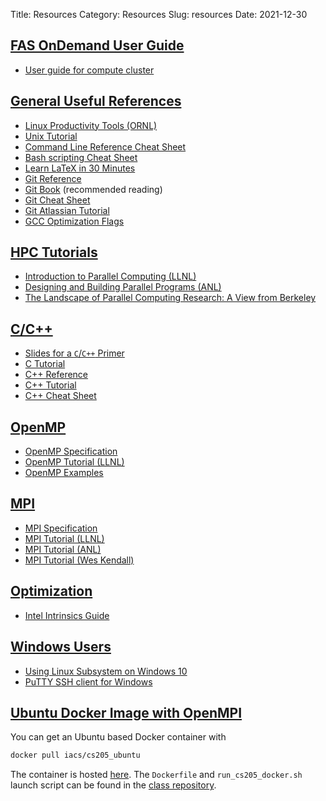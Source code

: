 Title: Resources
Category: Resources
Slug: resources
Date: 2021-12-30


<!-- hack to include week01.zip in website for shareable link -->
<!-- []({attach}./week01.zip) -->

## <a id="fasrc"></a><a class="anchor-link" href="#fasrc">FAS OnDemand User Guide</a>

* [User guide for compute cluster](https://fasrc.github.io/fas-ondemand-user-guide/)

## <a id="general"></a><a class="anchor-link" href="#general">General Useful References</a>

* [Linux Productivity Tools (ORNL)]({attach}./linux_productivity_tools.pdf)
* [Unix Tutorial](http://www.ee.surrey.ac.uk/Teaching/Unix/)
* [Command Line Reference Cheat Sheet](https://files.fosswire.com/2007/08/fwunixref.pdf)
* [Bash scripting Cheat Sheet](https://devhints.io/bash)
* [Learn LaTeX in 30 Minutes](https://www.overleaf.com/learn/latex/Learn_LaTeX_in_30_minutes)
* [Git Reference](https://git-scm.com/docs)
* [Git Book](http://git-scm.com/book/en/v2) (recommended reading)
* [Git Cheat Sheet](https://education.github.com/git-cheat-sheet-education.pdf)
* [Git Atlassian Tutorial](https://www.atlassian.com/git/tutorials)
* [GCC Optimization Flags](https://gcc.gnu.org/onlinedocs/gcc/Optimize-Options.html)


## <a id="hpc-tutorials"></a><a class="anchor-link" href="#hpc-tutorials">HPC Tutorials</a>

* [Introduction to Parallel Computing (LLNL)](https://hpc.llnl.gov/training/tutorials/introduction-parallel-computing-tutorial)
* [Designing and Building Parallel Programs (ANL)](https://www.mcs.anl.gov/~itf/dbpp/)
* [The Landscape of Parallel Computing Research: A View from Berkeley](https://www2.eecs.berkeley.edu/Pubs/TechRpts/2006/EECS-2006-183.html)


## <a id="c-cpp"></a><a class="anchor-link" href="#c-cpp">C/C++</a>

* [Slides for a `C`/`C++` Primer](https://code.harvard.edu/faw093/c_cpp_primer)
* [C Tutorial](https://www.tutorialspoint.com/cprogramming/index.htm)
* [C++ Reference](https://en.cppreference.com/w/)
* [C++ Tutorial](http://www.cplusplus.com/doc/tutorial/)
* [C++ Cheat Sheet](https://github.com/mortennobel/cpp-cheatsheet)


## <a id="openmp"></a><a class="anchor-link" href="#openmp">OpenMP</a>

* [OpenMP Specification](https://www.openmp.org/specifications/)
* [OpenMP Tutorial (LLNL)](https://hpc.llnl.gov/tuts/openMP/)
* [OpenMP Examples](https://www.openmp.org/wp-content/uploads/openmp-examples-5.1.pdf)


## <a id="mpi"></a><a class="anchor-link" href="#mpi">MPI</a>

* [MPI Specification](https://www.mpi-forum.org/docs/)
* [MPI Tutorial (LLNL)](https://hpc-tutorials.llnl.gov/mpi/)
* [MPI Tutorial (ANL)](https://www.mcs.anl.gov/research/projects/mpi/tutorial/)
* [MPI Tutorial (Wes Kendall)](https://mpitutorial.com/)


## <a id="optimization"></a><a class="anchor-link" href="#optimization">Optimization</a>

* [Intel Intrinsics Guide](https://www.intel.com/content/www/us/en/docs/intrinsics-guide/index.html)


## <a id="windows"></a><a class="anchor-link" href="#windows">Windows Users</a>

* [Using Linux Subsystem on Windows 10]({attach}./linux_subsystem.pdf)
* [PuTTY SSH client for Windows](https://www.chiark.greenend.org.uk/~sgtatham/putty/latest.html)


## <a id="docker"></a><a class="anchor-link" href="#docker">Ubuntu Docker Image with OpenMPI</a>

You can get an Ubuntu based Docker container with

```bash
docker pull iacs/cs205_ubuntu
```

The container is hosted [here](https://hub.docker.com/r/iacs/cs205_ubuntu/tags).
The `Dockerfile` and `run_cs205_docker.sh` launch script can be found in the
[class repository](https://code.harvard.edu/CS205/main/tree/master/docker).
